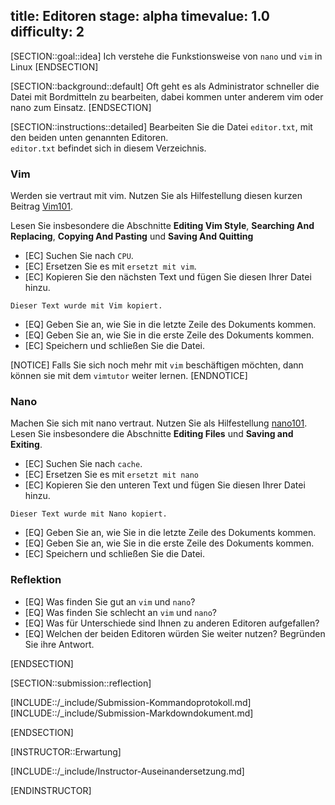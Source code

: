 title: Editoren
stage: alpha
timevalue: 1.0
difficulty: 2
---

[SECTION::goal::idea]
Ich verstehe die Funkstionsweise von `nano` und `vim` in Linux
[ENDSECTION]

[SECTION::background::default]
Oft geht es als Administrator schneller die Datei mit Bordmitteln zu bearbeiten, dabei kommen 
unter anderem vim oder nano zum Einsatz.
[ENDSECTION]

[SECTION::instructions::detailed]
Bearbeiten Sie die Datei `editor.txt`, mit den beiden unten genannten Editoren.  
`editor.txt` befindet sich in diesem Verzeichnis.

### Vim

Werden sie vertraut mit vim. Nutzen Sie als Hilfestellung diesen kurzen Beitrag 
[Vim101](https://www.linuxfoundation.org/blog/blog/classic-sysadmin-vim-101-a-beginners-guide-to-vim).

Lesen Sie insbesondere die Abschnitte **Editing Vim Style**, **Searching And Replacing**, 
**Copying And Pasting** und **Saving And Quitting**

- [EC] Suchen Sie nach `CPU`.
- [EC] Ersetzen Sie es mit `ersetzt mit vim`.
- [EC] Kopieren Sie den nächsten Text und fügen Sie diesen Ihrer Datei hinzu.

```
Dieser Text wurde mit Vim kopiert.
```

- [EQ] Geben Sie an, wie Sie in die letzte Zeile des Dokuments kommen.
- [EQ] Geben Sie an, wie Sie in die erste Zeile des Dokuments kommen.
- [EC] Speichern und schließen Sie die Datei.

[NOTICE]
Falls Sie sich noch mehr mit `vim` beschäftigen möchten, dann können sie mit dem `vimtutor` weiter 
lernen.
[ENDNOTICE]

### Nano

Machen Sie sich mit nano vertraut. Nutzen Sie als Hilfestellung [nano101](https://linuxize.com/post/how-to-use-nano-text-editor/).
Lesen Sie insbesondere die Abschnitte **Editing Files** und **Saving and Exiting**.

- [EC] Suchen Sie nach `cache`.
- [EC] Ersetzen Sie es mit `ersetzt mit nano`
- [EC] Kopieren Sie den unteren Text und fügen Sie diesen Ihrer Datei hinzu.

```
Dieser Text wurde mit Nano kopiert.
```

- [EQ] Geben Sie an, wie Sie in die letzte Zeile des Dokuments kommen.
- [EQ] Geben Sie an, wie Sie in die erste Zeile des Dokuments kommen.
- [EC] Speichern und schließen Sie die Datei.

### Reflektion

- [EQ] Was finden Sie gut an `vim` und `nano`?
- [EQ] Was finden Sie schlecht an `vim` und `nano`?
- [EQ] Was für Unterschiede sind Ihnen zu anderen Editoren aufgefallen?
- [EQ] Welchen der beiden Editoren würden Sie weiter nutzen? Begründen Sie ihre Antwort.

[ENDSECTION]

[SECTION::submission::reflection]

[INCLUDE::/_include/Submission-Kommandoprotokoll.md]
[INCLUDE::/_include/Submission-Markdowndokument.md]

[ENDSECTION]


[INSTRUCTOR::Erwartung]

[INCLUDE::/_include/Instructor-Auseinandersetzung.md]

[ENDINSTRUCTOR]